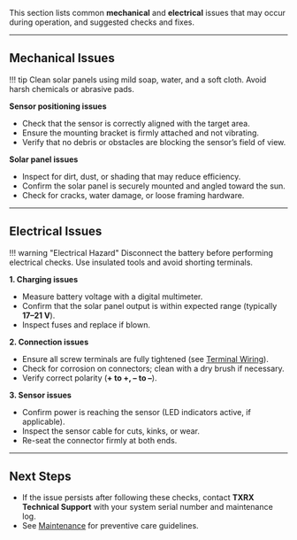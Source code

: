This section lists common **mechanical** and **electrical** issues that may occur during operation, and suggested checks and fixes.

---

## Mechanical Issues

!!! tip
    Clean solar panels using mild soap, water, and a soft cloth. Avoid harsh chemicals or abrasive pads.

**Sensor positioning issues**  
* Check that the sensor is correctly aligned with the target area.  
* Ensure the mounting bracket is firmly attached and not vibrating.  
* Verify that no debris or obstacles are blocking the sensor’s field of view.  

**Solar panel issues**  
* Inspect for dirt, dust, or shading that may reduce efficiency.  
* Confirm the solar panel is securely mounted and angled toward the sun.  
* Check for cracks, water damage, or loose framing hardware.  

---

## Electrical Issues

!!! warning "Electrical Hazard"
    Disconnect the battery before performing electrical checks. Use insulated tools and avoid shorting terminals.

**1. Charging issues**  
* Measure battery voltage with a digital multimeter.  
* Confirm that the solar panel output is within expected range (typically **17–21 V**).  
* Inspect fuses and replace if blown.  

**2. Connection issues**  
* Ensure all screw terminals are fully tightened (see [Terminal Wiring](../wiring/terminals.md)).  
* Check for corrosion on connectors; clean with a dry brush if necessary.  
* Verify correct polarity (**+ to +, – to –**).  

**3. Sensor issues**  
* Confirm power is reaching the sensor (LED indicators active, if applicable).  
* Inspect the sensor cable for cuts, kinks, or wear.  
* Re-seat the connector firmly at both ends.  

---

## Next Steps

* If the issue persists after following these checks, contact **TXRX Technical Support** with your system serial number and maintenance log.  
* See [Maintenance](../docs/derail_maintenance.md) for preventive care guidelines.  
